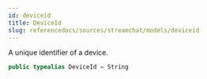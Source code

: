 ```yaml
---
id: deviceid 
title: DeviceId
slug: referencedocs/sources/streamchat/models/deviceid
---
```


A unique identifier of a device.

``` swift
public typealias DeviceId = String
```
